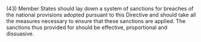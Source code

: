 (43) Member States should lay down a system of sanctions for breaches of the national provisions adopted pursuant to this Directive and should take all the measures necessary to ensure that these sanctions are applied. The sanctions thus provided for should be effective, proportional and dissuasive.